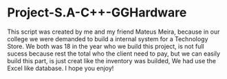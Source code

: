 # Project-S.A-C++-GGHardware
This script was created by me and my friend Mateus Meira, because in our college we were demanded to build a internal system for a Technology Store. We both was 18 in the year who we build this project, is not full sucess because rest the total who the client need to pay, but we can easily build this part, is just creat like the inventory was builded, We had use the Excel like database. I hope you enjoy!
